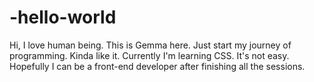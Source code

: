 # -hello-world
Hi, I love human being.
This is Gemma here.
Just start my journey of programming.
Kinda like it.
Currently I'm learning CSS.
It's not easy.
Hopefully I can be a front-end developer after finishing all the sessions.
